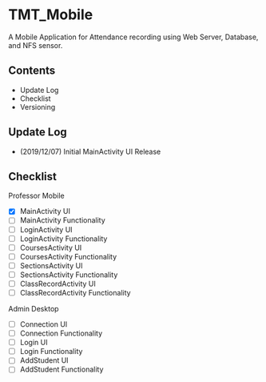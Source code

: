 # TMT_Mobile
A Mobile Application for Attendance recording using Web Server, Database, and NFS sensor.
## Contents
- Update Log
- Checklist
- Versioning
## Update Log
- (2019/12/07) Initial MainActivity UI Release
## Checklist
Professor Mobile 
- [x] MainActivity UI
- [ ] MainActivity Functionality
- [ ] LoginActivity UI
- [ ] LoginActivity Functionality
- [ ] CoursesActivity UI
- [ ] CoursesActivity Functionality
- [ ] SectionsActivity UI
- [ ] SectionsActivity Functionality
- [ ] ClassRecordActivity UI
- [ ] ClassRecordActivity Functionality

Admin Desktop
- [ ] Connection UI
- [ ] Connection Functionality
- [ ] Login UI
- [ ] Login Functionality
- [ ] AddStudent UI
- [ ] AddStudent Functionality
